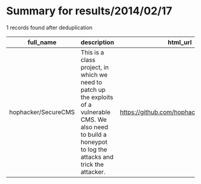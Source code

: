 
# Summary for results/2014/02/17
    
1 records found after deduplication

| full_name | description | html_url | matched_list | matched_count | pushed_at | size | stargazers_count | language | forks_count |
|---------------------|----------------------------------------------------------------------------------------------------------------------------------------------------------------------|----------------------------------------|----------------|-----------------|---------------------------|--------|--------------------|------------|---------------|
| hophacker/SecureCMS | This is a class project, in which we need to patch up the exploits of a vulnerable CMS. We also need to build a honeypot to log the attacks and trick the attacker. | https://github.com/hophacker/SecureCMS | ['exploit'] | 1 | 2014-02-17 19:13:06+00:00 | 168 | 0 | PHP | 0 |
